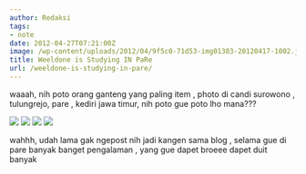 ```yaml
---
author: Redaksi
tags:
- note
date: 2012-04-27T07:21:00Z
image: /wp-content/uploads/2012/04/9f5c0-71d53-img01383-20120417-1002.jpg
title: Weeldone is Studying IN PaRe
url: /weeldone-is-studying-in-pare/
---
```


waaah, nih poto orang ganteng yang paling item , photo di candi surowono , tulungrejo, pare , kediri jawa timur, nih poto gue poto lho mana???

![](https://wildanfauzyart.files.wordpress.com/2012/04/9f5c0-71d53-img01383-20120417-1002.jpg?w=768)
![](https://wildanfauzyart.files.wordpress.com/2012/04/cb704-87e7e-pare-20120417-00265.jpg?w=768)
![](https://wildanfauzyart.files.wordpress.com/2012/04/2fe73-a9ad0-pare-20120417-00260.jpg?w=768)
![](https://wildanfauzyart.files.wordpress.com/2012/04/1771f-c3dde-img01396-20120417-1015.jpg?w=768)

wahhh, udah lama gak ngepost nih jadi kangen sama blog , selama gue di pare banyak banget pengalaman , yang gue dapet broeee dapet duit banyak